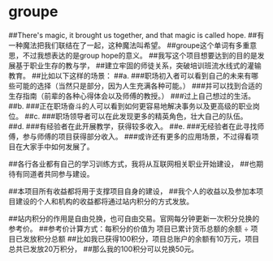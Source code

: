 # groupe
##There's magic, it brought us together, and that magic is called hope. 
##有一种魔法把我们联结在了一起，这种魔法叫希望。
##groupe这个单词有多重意思，不过我想表达的是group hope的意义。
##我写这个项目想要达到的目的是发展基于职业生存的教与学，
##建立牢固的师徒关系，突破培训班流水线式的灌输教育。
##比如以下这样的场景：
##a.
###职场初入者可以看到自己的未来有哪些可能的选择（当然只是部分，因为人生充满各种可能。）
###并可以找到合适的生存指南（前辈的各种心得体会以及师傅的教授。）
###过上自己想过的生活。
##b.
###正在职场奋斗的人可以看到如何更容易地解决事务以及更高级的职业岗位。
##c.
###职场领导者可以在此发现更多的精英角色，壮大自己的队伍。
##d.
###有经验者在此开展教学，获得较多收入。
##e.
###无经验者在此寻找师傅，参与师傅的项目获得部分收入。
###或许还有更多的应用场景，不过得看项目在大家手中如何发展了。

##各行各业都有自己的学习训练方式，我将从互联网相关职业开始建设，
##也期待有同道者共同参与建设。

##本项目所有收益都将用于支撑项目自身的建设，
##我个人的收益以及参加本项目建设的个人和机构的收益都将通过站内积分的方式发放。

##站内积分的作用是自由兑换，也可自由交易。官网每分钟更新一次积分兑换的参考价。
##参考价计算方式：每积分的价值为 项目已累计货币总额的余额 ÷ 项目已发放积分总额
##比如我已获得100积分，项目总账户的余额有10万元，项目总共已发放20万积分，
##那么我的100积分可以兑换50元。
